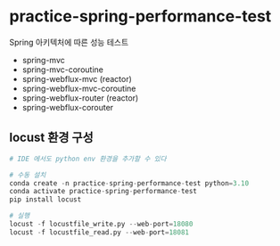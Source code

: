 # practice-spring-performance-test

Spring 아키텍처에 따른 성능 테스트

* spring-mvc
* spring-mvc-coroutine
* spring-webflux-mvc 			(reactor)
* spring-webflux-mvc-coroutine
* spring-webflux-router 		(reactor)
* spring-webflux-corouter

## locust 환경 구성

```python
# IDE 에서도 python env 환경을 추가할 수 있다

# 수동 설치
conda create -n practice-spring-performance-test python=3.10
conda activate practice-spring-performance-test
pip install locust

# 실행
locust -f locustfile_write.py --web-port=18080
locust -f locustfile_read.py --web-port=18081
```
